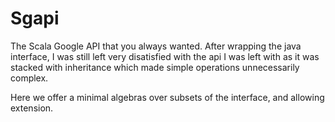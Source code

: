 # Sgapi

The Scala Google API that you always wanted. After wrapping the java interface,
I was still left very disatisfied with the api I was left with as it was stacked
with inheritance which made simple operations unnecessarily complex.

Here we offer a minimal algebras over subsets of the interface,
and allowing extension.
